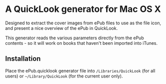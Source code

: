 # A QuickLook generator for Mac OS X

Designed to extract the cover images from ePub files to use as the file icon, and present a nice overview of the ePub in QuickLook.

This generator reads the various parameters directly from the ePub contents - so it will work on books that haven't been imported into iTunes.

## Installation

Place the ePub.quicklook generator file into `/Libraries/QuickLook` (for all users) or `~/Library/QuickLook` (for the current user only).

